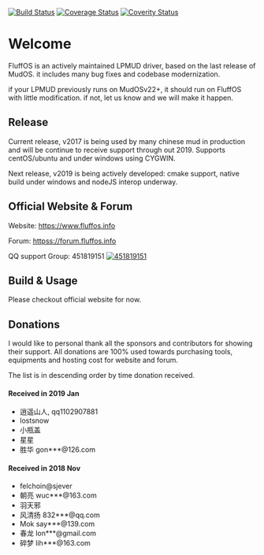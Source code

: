 [![Build Status](https://travis-ci.org/fluffos/fluffos.svg)](https://travis-ci.org/fluffos/fluffos)
[![Coverage Status](https://coveralls.io/repos/github/fluffos/fluffos/badge.svg?branch=master)](https://coveralls.io/github/fluffos/fluffos?branch=master)
[![Coverity Status](https://scan.coverity.com/projects/483/badge.svg)](https://scan.coverity.com/projects/483)

Welcome
=======
FluffOS is an actively maintained LPMUD driver, based on the last release of MudOS.
it includes many bug fixes and codebase modernization.

if your LPMUD previously runs on MudOSv22+, it should run on FluffOS with little modification. 
if not, let us know and we will make it happen.

Release
-------
Current release, v2017 is being used by many chinese mud in production and will be continue to
receive support through out 2019. Supports centOS/ubuntu and under windows using CYGWIN.

Next release, v2019 is being actively developed: cmake support, native build under windows and 
nodeJS interop underway. 

Official Website & Forum
----------------
Website: <https://www.fluffos.info>

Forum: <httpss://forum.fluffos.info>

QQ support Group: 451819151 [![451819151](https://pub.idqqimg.com/wpa/images/group.png)](https://shang.qq.com/wpa/qunwpa?idkey=3fd552adb8ace1a8e3ae3a712e5d314c7caf49af8b87449473c595b7e1f1ddf9)

Build & Usage
-------------
Please checkout official website for now.

Donations
---------
I would like to personal thank all the sponsors and contributors for showing their support.
All donations are 100% used towards purchasing tools, equipments and hosting cost for website and forum.

The list is in descending order by time donation received.

#### Received in 2019 Jan

- 逍遥山人, qq1102907881
- lostsnow
- 小瓶盖
- 星星
- 胜华 gon***@126.com

#### Received in 2018 Nov

- felchoin@sjever
- 朝亮 wuc***@163.com
- 羽天邪
- 风清扬 832***@qq.com
- Mok say***@139.com
- 春龙 lon***@gmail.com
- 碎梦 lih***@163.com
